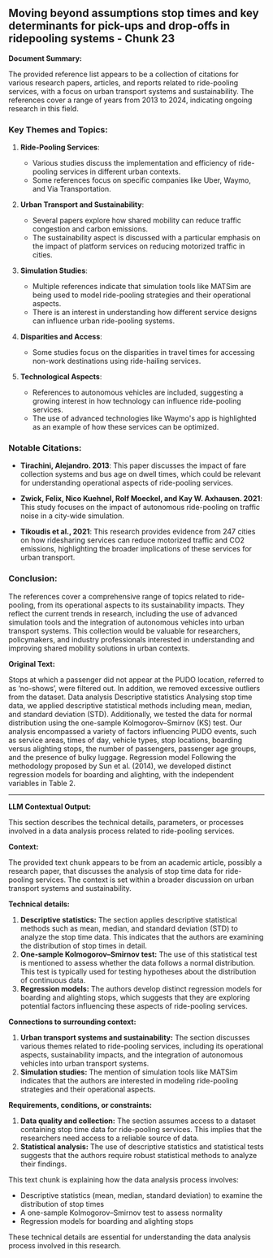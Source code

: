 ## Moving beyond assumptions  stop times and key determinants for pick-ups and drop-offs in ridepooling systems - Chunk 23

**Document Summary:**

The provided reference list appears to be a collection of citations for various research papers, articles, and reports related to ride-pooling services, with a focus on urban transport systems and sustainability. The references cover a range of years from 2013 to 2024, indicating ongoing research in this field.

### Key Themes and Topics:

1. **Ride-Pooling Services**:
   - Various studies discuss the implementation and efficiency of ride-pooling services in different urban contexts.
   - Some references focus on specific companies like Uber, Waymo, and Via Transportation.

2. **Urban Transport and Sustainability**:
   - Several papers explore how shared mobility can reduce traffic congestion and carbon emissions.
   - The sustainability aspect is discussed with a particular emphasis on the impact of platform services on reducing motorized traffic in cities.

3. **Simulation Studies**:
   - Multiple references indicate that simulation tools like MATSim are being used to model ride-pooling strategies and their operational aspects.
   - There is an interest in understanding how different service designs can influence urban ride-pooling systems.

4. **Disparities and Access**:
   - Some studies focus on the disparities in travel times for accessing non-work destinations using ride-hailing services.

5. **Technological Aspects**:
   - References to autonomous vehicles are included, suggesting a growing interest in how technology can influence ride-pooling services.
   - The use of advanced technologies like Waymo's app is highlighted as an example of how these services can be optimized.

### Notable Citations:

- **Tirachini, Alejandro. 2013**: This paper discusses the impact of fare collection systems and bus age on dwell times, which could be relevant for understanding operational aspects of ride-pooling services.
  
- **Zwick, Felix, Nico Kuehnel, Rolf Moeckel, and Kay W. Axhausen. 2021**: This study focuses on the impact of autonomous ride-pooling on traffic noise in a city-wide simulation.

- **Tikoudis et al., 2021**: This research provides evidence from 247 cities on how ridesharing services can reduce motorized traffic and CO2 emissions, highlighting the broader implications of these services for urban transport.

### Conclusion:
The references cover a comprehensive range of topics related to ride-pooling, from its operational aspects to its sustainability impacts. They reflect the current trends in research, including the use of advanced simulation tools and the integration of autonomous vehicles into urban transport systems. This collection would be valuable for researchers, policymakers, and industry professionals interested in understanding and improving shared mobility solutions in urban contexts.

**Original Text:**

Stops at which
a passenger did not appear at the PUDO location, referred to as ‘no-shows’, were filtered
out. In addition, we removed excessive outliers from the dataset. Data analysis
Descriptive statistics
Analysing stop time data, we applied descriptive statistical methods including mean,
median, and standard deviation (STD). Additionally, we tested the data for normal distribution using the one-sample Kolmogorov–Smirnov (KS) test. Our analysis encompassed a
variety of factors influencing PUDO events, such as service areas, times of day, vehicle types,
stop locations, boarding versus alighting stops, the number of passengers, passenger age
groups, and the presence of bulky luggage. Regression model
Following the methodology proposed by Sun et al. (2014), we developed distinct regression
models for boarding and alighting, with the independent variables in Table 2.

---

**LLM Contextual Output:**

This section describes the technical details, parameters, or processes involved in a data analysis process related to ride-pooling services.

**Context:**

The provided text chunk appears to be from an academic article, possibly a research paper, that discusses the analysis of stop time data for ride-pooling services. The context is set within a broader discussion on urban transport systems and sustainability.

**Technical details:**

1. **Descriptive statistics:** The section applies descriptive statistical methods such as mean, median, and standard deviation (STD) to analyze the stop time data. This indicates that the authors are examining the distribution of stop times in detail.
2. **One-sample Kolmogorov–Smirnov test:** The use of this statistical test is mentioned to assess whether the data follows a normal distribution. This test is typically used for testing hypotheses about the distribution of continuous data.
3. **Regression models:** The authors develop distinct regression models for boarding and alighting stops, which suggests that they are exploring potential factors influencing these aspects of ride-pooling services.

**Connections to surrounding context:**

1. **Urban transport systems and sustainability:** The section discusses various themes related to ride-pooling services, including its operational aspects, sustainability impacts, and the integration of autonomous vehicles into urban transport systems.
2. **Simulation studies:** The mention of simulation tools like MATSim indicates that the authors are interested in modeling ride-pooling strategies and their operational aspects.

**Requirements, conditions, or constraints:**

1. **Data quality and collection:** The section assumes access to a dataset containing stop time data for ride-pooling services. This implies that the researchers need access to a reliable source of data.
2. **Statistical analysis:** The use of descriptive statistics and statistical tests suggests that the authors require robust statistical methods to analyze their findings.

This text chunk is explaining how the data analysis process involves:

* Descriptive statistics (mean, median, standard deviation) to examine the distribution of stop times
* A one-sample Kolmogorov–Smirnov test to assess normality
* Regression models for boarding and alighting stops

These technical details are essential for understanding the data analysis process involved in this research.
